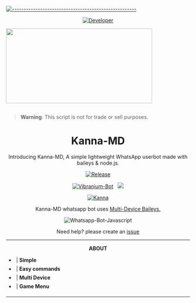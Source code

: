 [![-----------------------------------------------------](https://raw.githubusercontent.com/andreasbm/readme/master/assets/lines/colored.png)](#table-of-contents)
<p align="center">
  <a href="https://github.com/V-E-N-O-X"><img title="Developer" src="https://img.shields.io/badge/Author-VENOX-pink.svg?style=for-the-badge&logo=github" /></a>
</p>
<div align="left">
  <img border-radius: 15px src="https://i.pinimg.com/originals/42/e7/c5/42e7c5705737429652db3b8410cbec13.gif" width="400" height="205"/>
  
  
## 
> **Warning**: This script is not for trade or sell purposes.

<h1 align="center"> Kanna-MD </h1> 
<p align="center"> Introducing Kanna-MD,  A simple lightweight WhatsApp userbot made with baileys & node.js. </p>
<p align="center">
  <a href="https://github.com/V-E-N-O-X"><img title="Release" src="https://img.shields.io/badge/Version-%201.0.1-pink.svg?style=for-the-badge&logo=whatsapp" /></a>
</p>

<p align="center">
<a href="https://www.youtube.com/c/infinite9452"><img title="Vibranium-Bot" src="https://img.shields.io/static/v1?label=Language&message=English&style=flat-square&color=pink"></a> &nbsp;
  <img src="https://komarev.com/ghpvc/?username=Vibranium-Bot&label=VIEWS&style=flat-square&color=green" />
</p>
<p align="center">
 <a href="https://chat.whatsapp.com/Ly8r369gRm0K3UAqM5Sr93"><img title="Kanna" src="https://img.shields.io/badge/Whatshapp GC-pink?colorA=%FFC0CB&colorB=%23017e40&style=for-the-badge"></a>
</p>

<p align="center"> Kanna-MD whatsapp bot uses
  <a href="https://github.com/adiwajshing/Baileys">Multi-Device Baileys.</a>
</p>
<p align="center">
  <img title="Whatsapp-Bot-Javascript" src="https://img.shields.io/badge/Javascript-363303?style=for-the-badge&logo=javascript&logoColor=c6c631"></img>
</p>
<p align="center">Need help? please create an <a href="https://github.com/V-E-N-O-X/Kanna-MD/issues">issue</a></p>

***

<p align="center">
<strong>ABOUT</strong>
</p>

-  | **Simple**
-  | **Easy commands**
-  | **Multi Device**
-  | **Game Menu**
  

---------
